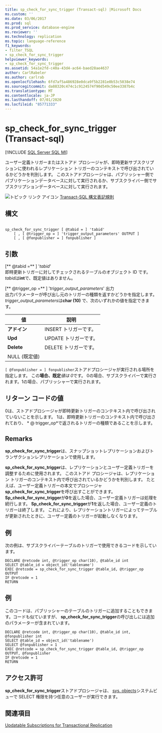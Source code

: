 ```yaml
---
title: sp_check_for_sync_trigger (Transact-sql) |Microsoft Docs
ms.custom: ''
ms.date: 03/06/2017
ms.prod: sql
ms.prod_service: database-engine
ms.reviewer: ''
ms.technology: replication
ms.topic: language-reference
f1_keywords:
- filter_TSQL
- sp_check_for_sync_trigger
helpviewer_keywords:
- sp_check_for_sync_trigger
ms.assetid: 54a1e2fd-c40a-43d4-ac64-baed28ae4637
author: CarlRabeler
ms.author: carlrab
ms.openlocfilehash: 6fd7af5a486928e0dca9f5b2281e0b53c5038e74
ms.sourcegitcommit: da88320c474c1c9124574f90d549c50ee3387b4c
ms.translationtype: MT
ms.contentlocale: ja-JP
ms.lasthandoff: 07/01/2020
ms.locfileid: "85771333"
---
```

# <a name="sp_check_for_sync_trigger-transact-sql"></a>sp_check_for_sync_trigger (Transact-sql)
[!INCLUDE [SQL Server SQL MI](../../includes/applies-to-version/sql-asdbmi.md)]

  ユーザー定義トリガーまたはストアド プロシージャが、即時更新サブスクリプションに使われるレプリケーション トリガーのコンテキストで呼び出されているかどうかを判別します。 このストアドプロシージャは、パブリッシャー側でパブリケーションデータベースに対して実行されるか、サブスクライバー側でサブスクリプションデータベースに対して実行されます。  
  
 ![トピック リンク アイコン](../../database-engine/configure-windows/media/topic-link.gif "トピック リンク アイコン") [Transact-SQL 構文表記規則](../../t-sql/language-elements/transact-sql-syntax-conventions-transact-sql.md)  
  
## <a name="syntax"></a>構文  
  
```  
  
sp_check_for_sync_trigger [ @tabid = ] 'tabid'   
    [ , [ @trigger_op = ] 'trigger_output_parameters' OUTPUT ]  
    [ , [ @fonpublisher = ] fonpublisher ]  
```  
  
## <a name="arguments"></a>引数  
 [** @tabid =** ] '*tabid*'  
 即時更新トリガーに対してチェックされるテーブルのオブジェクト ID です。 *tabid*は**int**で、既定値はありません。  
  
 [** @trigger_op =** ] '*trigger_output_parameters*' 出力  
 出力パラメーターが呼び出し元のトリガーの種類を返すかどうかを指定します。 *trigger_output_parameters*は**char (10)** で、次のいずれかの値を指定できます。  
  
|値|説明|  
|-----------|-----------------|  
|**アドイン**|INSERT トリガーです。|  
|**Upd**|UPDATE トリガーです。|  
|**Delete**|DELETE トリガーです。|  
|NULL (既定値)||  
  
`[ @fonpublisher = ] fonpublisher`ストアドプロシージャが実行される場所を指定します。 この**場合、既定***値は 0*です。 0の場合、サブスクライバーで実行されます。1の場合、パブリッシャーで実行されます。  
  
## <a name="return-code-values"></a>リターン コードの値  
 0は、ストアドプロシージャが即時更新トリガーのコンテキスト内で呼び出されていないことを示します。 1は、即時更新トリガーのコンテキスト内で呼び出されており、 * \@ trigger_op*で返されるトリガーの種類であることを示します。  
  
## <a name="remarks"></a>Remarks  
 **sp_check_for_sync_trigger**は、スナップショットレプリケーションおよびトランザクションレプリケーションで使用します。  
  
 **sp_check_for_sync_trigger**は、レプリケーションとユーザー定義トリガーを調整するために使用されます。 このストアド プロシージャは、レプリケーション トリガーのコンテキスト内で呼び出されているかどうかを判別します。 たとえば、ユーザー定義トリガーの本文でプロシージャ**sp_check_for_sync_trigger**を呼び出すことができます。 **Sp_check_for_sync_trigger**が**0**を返した場合、ユーザー定義トリガーは処理を続行します。 **Sp_check_for_sync_trigger**が**1**を返した場合、ユーザー定義のトリガーは終了します。 これにより、レプリケーショントリガーによってテーブルが更新されたときに、ユーザー定義のトリガーが起動しなくなります。  
  
## <a name="example"></a>例  
 次の例は、サブスクライバーテーブルのトリガーで使用できるコードを示しています。  
  
```  
DECLARE @retcode int, @trigger_op char(10), @table_id int  
SELECT @table_id = object_id('tablename')  
EXEC @retcode = sp_check_for_sync_trigger @table_id, @trigger_op OUTPUT  
IF @retcode = 1  
RETURN  
```  
  
## <a name="example"></a>例  
 このコードは、パブリッシャーのテーブルのトリガーに追加することもできます。コードも似ていますが、 **sp_check_for_sync_trigger**の呼び出しには追加のパラメーターが含まれています。  
  
```  
DECLARE @retcode int, @trigger_op char(10), @table_id int, @fonpublisher int  
SELECT @table_id = object_id('tablename')  
SELECT @fonpublisher = 1  
EXEC @retcode = sp_check_for_sync_trigger @table_id, @trigger_op OUTPUT, @fonpublisher  
IF @retcode = 1  
RETURN  
```  
  
## <a name="permissions"></a>アクセス許可  
 **sp_check_for_sync_trigger**ストアドプロシージャは、 [sys. objects](../../relational-databases/system-catalog-views/sys-objects-transact-sql.md)システムビューで SELECT 権限を持つ任意のユーザーが実行できます。  
  
## <a name="see-also"></a>関連項目  
 [Updatable Subscriptions for Transactional Replication](../../relational-databases/replication/transactional/updatable-subscriptions-for-transactional-replication.md)  
  
  
